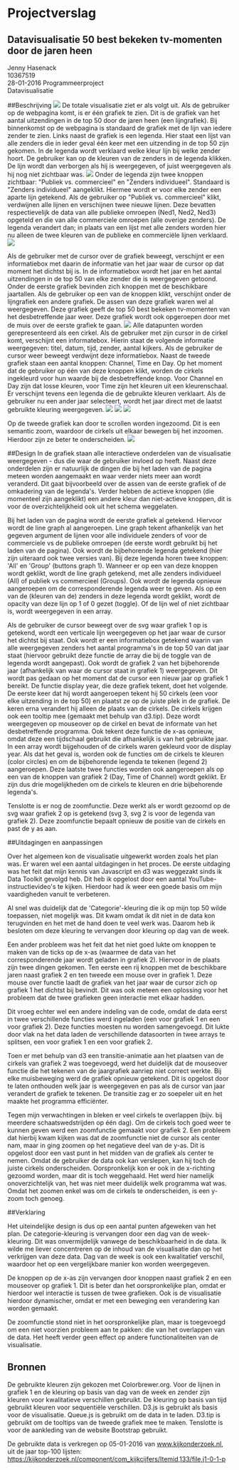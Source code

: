 # Projectverslag
## Datavisualisatie 50 best bekeken tv-momenten door de jaren heen
Jenny Hasenack   
10367519    
28-01-2016
Programmeerproject   
Datavisualisatie   

##Beschrijving 
![](Doc/product1.png)
De totale visualisatie ziet er als volgt uit. Als de gebruiker op de webpagina komt, is er één grafiek te zien. Dit is de grafiek van het aantal uitzendingen in de top 50 door de jaren heen (een lijngrafiek). 
Bij binnenkomst op de webpagina is standaard de grafiek met de lijn van iedere zender te zien. Links naast de grafiek is een legenda. Hier staat een lijst van alle zenders die in ieder geval één keer met een uitzending in de top 50 zijn gekomen. In de legenda wordt verklaard welke kleur lijn bij welke zender hoort.
De gebruiker kan op de kleuren van de zenders in de legenda klikken. De lijn wordt dan verborgen als hij is weergegeven, of juist weergegeven als hij nog niet zichtbaar was.
![](Doc/product2.png)
Onder de legenda zijn twee knoppen zichtbaar: "Publiek vs. commercieel" en "Zenders individueel". Standaard is "Zenders individueel" aangeklikt. Hiermee wordt er voor elke zender een aparte lijn getekend.
Als de gebruiker op "Publiek vs. commercieel" klikt, verdwijnen alle lijnen en verschijnen twee nieuwe lijnen. Deze bevatten respectievelijk de data van alle publieke omroepen (Ned1, Ned2, Ned3) opgeteld en die van alle commerciele omroepen (alle overige zenders). De legenda verandert dan; in plaats van een lijst met alle zenders worden hier nu alleen de twee kleuren van de publieke en commerciële lijnen verklaard.
![](Doc/product3.png)

Als de gebruiker met de cursor over de grafiek beweegt, verschijnt er een informatiebox met daarin de informatie van het jaar waar de cursor op dat moment het dichtst bij is. In de informatiebox wordt het jaar en het aantal uitzendingen in de top 50 van elke zender die is weergegeven getoond. 
Onder de eerste grafiek bevinden zich knoppen met de beschikbare jaartallen. Als de gebruiker op een van de knoppen klikt, verschijnt onder de lijngrafiek een andere grafiek. De assen van deze grafiek waren wel al weergegeven. Deze grafiek geeft de top 50 best bekeken tv-momenten van het desbetreffende jaar weer. Deze grafiek wordt ook opgeroepen door met de muis over de eerste grafiek te gaan.
![](Doc/product4.png)
Alle datapunten worden gerepresenteerd als een cirkel. Als de gebruiker met zijn cursor in de cirkel komt, verschijnt een informatebox. 
Hierin staat de volgende informatie weergegeven: titel, datum, tijd, zender, aantal kijkers. Als de gebruiker de cursor weer beweegt verdwijnt deze informatiebox. 
Naast de tweede grafiek staan een aantal knoppen: Channel, Time en Day. Op het moment dat de gebruiker op één van deze knoppen klikt, worden de cirkels ingekleurd voor hun waarde bij de desbetreffende knop. Voor Channel en Day zijn dat losse kleuren, voor Time zijn het kleuren uit een kleurenschaal. Er verschijnt tevens een legenda die de gebruikte kleuren verklaart. Als de gebruiker nu een ander jaar selecteert, wordt het jaar direct met de laatst gebruikte kleuring weergegeven.
![](Doc/product5.png)
![](Doc/product6.png)
![](Doc/product7.png)

Op de tweede grafiek kan door te scrollen worden ingezoomd. Dit is een semantic zoom, waardoor de cirkels uit elkaar bewegen bij het inzoomen. Hierdoor zijn ze beter te onderscheiden. 
![](Doc/product8.png)

##Design
In de grafiek staan alle interactieve onderdelen van de visualisatie weergegeven - dus die waar de gebruiker invloed op heeft. Naast deze onderdelen zijn er natuurlijk de dingen die bij het laden van de pagina meteen worden aangemaakt en waar verder niets meer aan wordt veranderd.
Dit gaat bijvoorbeeld over de assen van de eerste grafiek of de omkadering van de legenda's. Verder hebben de actieve knoppen (die momenteel zijn aangeklikt) een andere kleur dan niet-actieve knoppen, dit is voor de overzichtelijkheid ook uit het schema weggelaten. 

Bij het laden van de pagina wordt de eerste grafiek al getekend. Hiervoor wordt de line graph al aangeroepen. Line graph tekent afhankelijk van het gegeven argument de lijnen voor alle individuele zenders of voor de commerciele vs de publieke omroepen (de eerste wordt gebruikt bij het laden van de pagina).
Ook wordt de bijbehorende legenda getekend (hier zijn uiteraard ook twee versies van). Bij deze legenda horen twee knoppen: 'All' en 'Group' (buttons graph 1). Wanneer er op een van deze knoppen wordt geklikt, wordt de line graph getekend, met alle zenders individueel (All) of publiek vs commercieel (Groups). Ook wordt de legenda opnieuw aangeroepen om de corresponderende legenda weer te geven.
Als op een van de (kleuren van de) zenders in deze legenda wordt geklikt, wordt de opacity van deze lijn op 1 of 0 gezet (toggle). Of de lijn wel of niet zichtbaar is, wordt weergegeven in een array. 

Als de gebruiker de cursor beweegt over de svg waar grafiek 1 op is getekend, wordt een verticale lijn weergegeven op het jaar waar de cursor het dichtst bij staat. Ook wordt er een informatiebox getekend waarin van alle weergegeven zenders het aantal programma's in de top 50 van dat jaar staat (hiervoor gebruikt deze functie de array die bij de toggle van de legenda wordt aangepast). Ook wordt de grafiek 2 van het bijbehorende jaar (afhankelijk van waar de cursor staat in grafiek 1) weergegeven. Dit wordt pas gedaan op het moment dat de cursor een nieuw jaar op grafiek 1 bereikt. 
De functie display year, die deze grafiek tekent, doet het volgende. De eerste keer dat hij wordt aangeroepen tekent hij 50 cirkels (een voor elke uitzending in de top 50) en plaatst ze op de juiste plek in de grafiek. De keren erna verandert hij alleen de 
plaats van de cirkels. De cirkels krijgen ook een tooltip mee (gemaakt met behulp van d3.tip). Deze wordt weergegeven op mouseover op de cirkel en bevat de informate van het desbetreffende programma. Ook tekent deze functie de x-as opnieuw, omdat deze een tijdschaal gebruikt die afhankelijk is van het gebruikte jaar. 
In een array wordt bijgehouden of de cirkels waren gekleurd voor de display year. Als dat het geval is, worden ook de functies om de cirkels te kleuren (color circles) en om de bijbehorende legenda te tekenen (legend 2) aangeroepen. 
Deze laatste twee functies worden ook aangeroepen als op een van de knoppen van grafiek 2 (Day, Time of Channel) wordt geklikt. Er zijn dus drie mogelijkheden om de cirkels te kleuren en drie bijbehorende legenda's. 

Tenslotte is er nog de zoomfunctie. Deze werkt als er wordt gezoomd op de svg waar grafiek 2 op is getekend (svg 3, svg 2 is voor de legenda van grafiek 2). Deze zoomfunctie bepaalt opnieuw de positie van de cirkels en past de y as aan. 

##Uitdagingen en aanpassingen

Over het algemeen kon de visualisatie uitgewerkt worden zoals het plan was. Er waren wel een aantal uitdagingen in het proces.
De eerste uitdaging was het feit dat mijn kennis van Javascript en d3 was weggezakt sinds ik Data Toolkit gevolgd heb. Dit heb ik opgelost door een aantal YouTube-instructievideo's te kijken. 
Hierdoor had ik weer een goede basis om mijn vaardigheden vanuit te verbeteren. 

Al snel was duidelijk dat de 'Categorie'-kleuring die ik op mijn top 50 wilde toepassen, niet mogelijk was. Dit kwam omdat ik dit niet in de data kon terugvinden en het met de hand doen te veel werk was.
Daarom heb ik besloten om deze kleuring te vervangen door kleuring op dag van de week. 

Een ander probleem was het feit dat het niet goed lukte om knoppen te maken van de ticks op de x-as (waarmee de data van het corresponderende jaar wordt geladen in grafiek 2). Hiervoor in de plaats zijn twee dingen gekomen. Ten eerste een rij knoppen met de beschikbare jaren naast grafiek 2 
en ten tweede een mouse over in grafiek 1. Deze mouse over functie laadt de grafiek van het jaar waar de cursor zich op grafiek 1 het dichtst bij bevindt. Dit was ook meteen een oplossing voor het probleem 
dat de twee grafieken geen interactie met elkaar hadden. 

Dit vroeg echter wel een andere indeling van de code, omdat de data eerst in twee verschillende functies werd ingeladen (een voor grafiek 1 en een voor grafiek 2). Deze functies moesten nu worden samengevoegd. 
Dit lukte door vlak na het data laden de verschillende datasoorten in twee arrays te splitsen, een voor grafiek 1 en een voor grafiek 2.  

Toen er met behulp van d3 een transitie-animatie aan het plaatsen van de cirkels van grafiek 2 was toegevoegd, werd het duidelijk dat de mouseover functie die het tekenen van de jaargrafiek aanriep niet
correct werkte. Bij elke muisbeweging werd de grafiek opnieuw getekend. Dit is opgelost door te laten onthouden welk jaar is weergegeven en pas als de cursor van jaar verandert de grafiek te tekenen. De transitie zag er zo soepeler uit en het maakte het programma efficiënter. 

Tegen mijn verwachtingen in bleken er veel cirkels te overlappen (bijv. bij meerdere schaatswedstrijden op één dag). Om de cirkels toch goed weer te kunnen geven werd een zoomfunctie gemaakt voor grafiek 2. Een probleem dat hierbij kwam kijken was dat de zoomfunctie niet de cursor als center nam, maar in ging zoomen op het negatieve deel van de y-as. 
Dit is opgelost door een vast punt in het midden van de grafiek als center te nemen. Omdat de gebruiker de data ook kan verslepen, kan hij toch de juiste cirkels onderscheiden. 
Oorspronkelijk kon er ook in de x-richting gezoomd worden, maar dit is toch weggehaald. Het werd hier namelijk onoverzichtelijk van, het was niet meer duidelijk welk programma wat was. Omdat het zoomen enkel was om de cirkels te onderscheiden, is een y-zoom toch genoeg. 

##Verklaring

Het uiteindelijke design is dus op een aantal punten afgeweken van het plan. 
De categorie-kleuring is vervangen door een dag van de week-kleuring. Dit was onvermijdelijk vanwege de beschikbaarheid in de data. Ik wilde me liever concentreren op de inhoud van de visualisatie dan op het verkrijgen van deze data. Dag van de week is ook een kwalitatief verschil, waardoor het op een vergelijkbare manier kon worden weergegeven. 

De knoppen op de x-as zijn vervangen door knoppen naast grafiek 2 en een mouseover op grafiek 1. Dit is beter dan het oorspronkelijke plan, omdat er hierdoor wel interactie is tussen de twee grafieken. Ook is de visualisatie hierdoor dynamischer, omdat er met een beweging een verandering kan worden gemaakt. 

De zoomfunctie stond niet in het oorspronkelijke plan, maar is toegevoegd om een niet voorzien probleem aan te pakken: die van het overlappen van de data. Het heeft verder geen effect op andere functionaliteiten van de visualisatie.

## Bronnen
De gebruikte kleuren zijn gekozen met Colorbrewer.org. Voor de lijnen in grafiek 1 en de kleuring op basis van dag van de week en zender zijn kleuren voor kwalitatieve verschillen gebruikt. De kleuring op basis van tijd gebruikt kleuren voor sequentiële verschillen.
D3.js is gebruikt als basis voor de visualisatie. Queue.js is gebruikt om de data in te laden. D3.tip is gebruikt om de tooltips van de tweede grafiek mee te maken. Tenslotte is voor de aankleding van de website Bootstrap gebruikt. 

De gebruikte data is verkregen op 05-01-2016 van www.kijkonderzoek.nl, uit de jaar top-100 lijsten: https://kijkonderzoek.nl/component/com_kijkcijfers/Itemid,133/file,j1-0-1-p 
